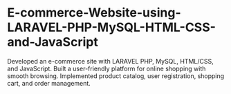 # E-commerce-Website-using-LARAVEL-PHP-MySQL-HTML-CSS-and-JavaScript
Developed an e-commerce site with LARAVEL PHP, MySQL, HTML/CSS, and JavaScript. Built a user-friendly platform for online shopping with smooth browsing. Implemented product catalog, user registration, shopping cart, and order management.
